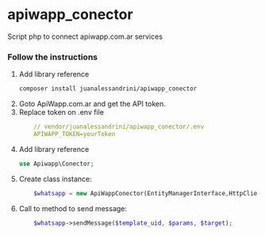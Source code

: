 # apiwapp_conector
Script php to connect apiwapp.com.ar services
<h3>Follow the instructions</h3>
<ol>
    <li>Add library reference</li>

```bash
composer install juanalessandrini/apiwapp_conector
```    
<li>Goto ApiWapp.com.ar and get the API token.</li>
<li>Replace token on .env file </li>

```yaml
    // vendor/juanalessandrini/apiwapp_conector/.env
    APIWAPP_TOKEN=yourToken
```
<li>Add library reference</li>

```php
use Apiwapp\Conector;
```

<li>Create class instance:</li>

```php
    $whatsapp = new ApiWappConector(EntityManagerInterface,HttpClientInterface);
```

<li>Call to method to send message:</li>

```php
    $whatsapp->sendMessage($template_uid, $params, $target);
```
</ol>
